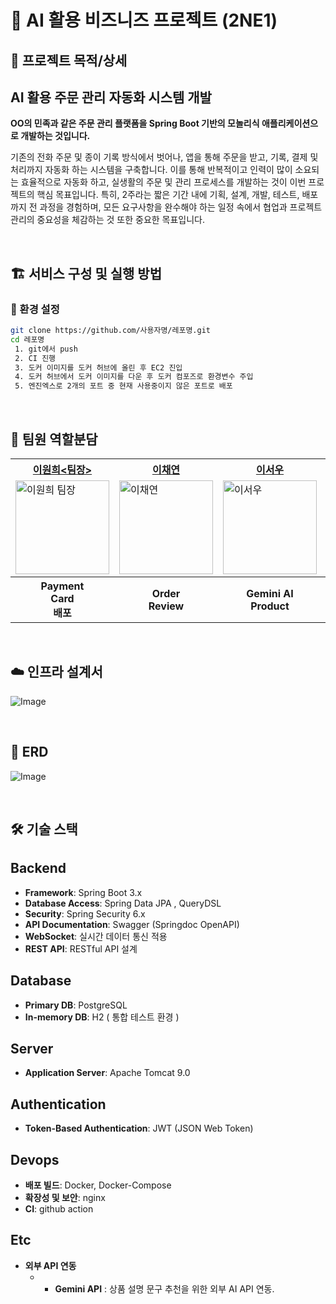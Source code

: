 # 📌 AI 활용 비즈니즈 프로젝트 (2NE1)

## 📖 프로젝트 목적/상세

## AI 활용 주문 관리 자동화 시스템 개발

**OO의 민족과 같은 주문 관리 플랫폼을 Spring Boot 기반의 모놀리식 애플리케이션으로 개발하는 것입니다.**

기존의 전화 주문 및 종이 기록 방식에서 벗어나, 앱을 통해 주문을 받고, 기록, 결제 및 처리까지
자동화 하는 시스템을 구축합니다. 이를 통해 반복적이고 인력이 많이 소요되는 효율적으로 자동화
하고, 실생활의 주문 및 관리 프로세스를 개발하는 것이 이번 프로젝트의 핵심 목표입니다.
특히,  2주라는 짧은 기간 내에 기획, 설계, 개발, 테스트, 배포까지 전 과정을 경험하며, 모든 요구사항을 완수해야 하는 일정 속에서 협업과 프로젝트 관리의 중요성을 체감하는 것 또한 중요한 목표입니다.

<br>

## 🏗 서비스 구성 및 실행 방법
### 💾 환경 설정
```bash
git clone https://github.com/사용자명/레포명.git
cd 레포명
 1. git에서 push
 2. CI 진행
 3. 도커 이미지를 도커 허브에 올린 후 EC2 진입
 4. 도커 허브에서 도커 이미지를 다운 후 도커 컴포즈로 환경변수 주입
 5. 엔진엑스로 2개의 포트 중 현재 사용중이지 않은 포트로 배포
```


<br>

## 🎯 팀원 역할분담
<table>
  <tr>
    <th>
      <a href="https://github.com/Leewon2" target="_blank">
        이원희&lt;팀장&gt;
      </a>
    </th>
    <th>
      <a href="https://github.com/dkki4887" target="_blank">
        이채연
      </a>
    </th>
    <th>
      <a href="https://github.com/leeseowoo" target="_blank">
        이서우
      </a>
    </th>
    <th>
      <a href="https://github.com/ckdrmsdl9999" target="_blank">
        윤창근
      </a>
    </th>
    <th>
      <a href="https://github.com/jjsh0208" target="_blank">
        전승현
      </a>
    </th>
  </tr>
  <tr>
    <td>
      <img src="https://github.com/Leewon2.png" width="150" alt="이원희 팀장">
    </td>
    <td>
      <img src="https://github.com/dkki4887.png" width="150" alt="이채연">
    </td>
    <td>
      <img src="https://github.com/leeseowoo.png" width="150" alt="이서우">
    </td>
    <td>
      <img src="https://github.com/ckdrmsdl9999.png" width="150" alt="윤창근">
    </td>
    <td>
      <img src="https://github.com/jjsh0208.png" width="150" alt="전승현">
    </td>
  </tr>
  <tr>

  <th>Payment <br> Card <br> 배포  <!-- 원희 -->
  <th>Order <br> Review</th> <!-- 채연 -->
  <th>Gemini AI <br> Product</th> <!-- 서우 -->
  <th>Region <br> Store</th> <!-- 창근 -->
  <th>User<br> DeliveryAddress <br> Spring Security</th> <!-- 승현 -->
  </tr>
</table>

<br>

## ☁️ 인프라 설계서
![Image](https://github.com/user-attachments/assets/30111de9-b5b7-47f3-9a0d-b9e71399e04c)

<br>

## 📌 ERD

![Image](https://github.com/user-attachments/assets/f144479b-b3e2-47f8-8ca2-6c9f0beb9f0f)

<br>

## 🛠 기술 스택
## Backend
- **Framework**: Spring Boot 3.x
  <!-- Spring Boot 최신 버전 사용 -->
- **Database Access**: Spring Data JPA , QueryDSL
  <!-- ORM 프레임워크로 데이터베이스와의 연동을 쉽게 처리 -->
- **Security**: Spring Security 6.x
  <!-- 인증과 인가를 위한 보안 모듈 -->
- **API Documentation**: Swagger (Springdoc OpenAPI)
  <!-- API 문서를 자동 생성해주는 Swagger 도구 -->
- **WebSocket**: 실시간 데이터 통신 적용
  <!-- 실시간 통신을 위해 WebSocket을 사용 -->
- **REST API**: RESTful API 설계
  <!-- REST 아키텍처 스타일에 따른 API 설계 -->

## Database
- **Primary DB**: PostgreSQL
  <!-- 주 데이터베이스로 사용 -->
- **In-memory DB**: H2 ( 통합 테스트 환경 )
  <!-- 테스트 및 개발 환경에서 사용하는 인메모리 데이터베이스 -->

## Server
- **Application Server**: Apache Tomcat 9.0
  <!-- 서블릿 컨테이너로 사용하는 Tomcat 서버 -->

## Authentication
- **Token-Based Authentication**: JWT (JSON Web Token)
  <!-- 토큰 기반 인증 방식으로 JWT 사용 -->

## Devops
- **배포 빌드**: Docker, Docker-Compose
- **확장성 및 보안**: nginx
- **CI**: github action
     
## Etc
- **외부 API 연동**
    - - **‎Gemini API** : 상품 설명 문구 추천을 위한 외부 AI API 연동.

